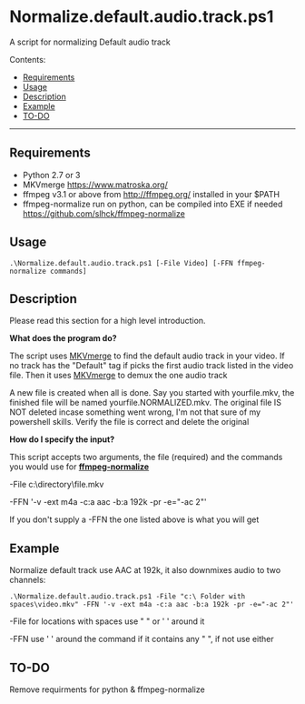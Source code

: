 # Normalize.default.audio.track.ps1

A script for normalizing Default audio track

Contents:

- [Requirements](#requirements)
- [Usage](#usage)
- [Description](#description)
- [Example](#example)
- [TO-DO](#TO-DO)

-------------

## Requirements

-   Python 2.7 or 3
-   MKVmerge <https://www.matroska.org/>
-   ffmpeg v3.1 or above from <http://ffmpeg.org/> installed in your \$PATH
-   ffmpeg-normalize run on python, can be compiled into EXE if needed
    https://github.com/slhck/ffmpeg-normalize

## Usage

    .\Normalize.default.audio.track.ps1 [-File Video] [-FFN ffmpeg-normalize commands]

## Description

Please read this section for a high level introduction.

**What does the program do?**

The script uses [MKVmerge](https://www.matroska.org) to find the default audio track in your video.  If no track has the "Default" tag if picks the first audio track listed in the video file.  Then it uses [MKVmerge](https://www.matroska.org) to demux the one audio track

A new file is created when all is done. Say you started with yourfile.mkv, the finished file will be named yourfile.NORMALIZED.mkv.  The original file IS NOT deleted incase something went wrong, I'm not that sure of my powershell skills.  Verify the file is correct and delete the original

**How do I specify the input?**

This script accepts two arguments, the file (required) and the commands you would use for **[ffmpeg-normalize](https://github.com/slhck/ffmpeg-normalize)**

-File c:\directory\file.mkv

-FFN '-v -ext m4a -c:a aac -b:a 192k -pr -e="-ac 2"'

If you don't supply a -FFN the one listed above is what you will get

## Example

Normalize default track use AAC at 192k, it also downmixes audio to two channels:

    .\Normalize.default.audio.track.ps1 -File "c:\ Folder with spaces\video.mkv" -FFN '-v -ext m4a -c:a aac -b:a 192k -pr -e="-ac 2"'

-File for locations with spaces use " " or ' ' around it

-FFN use ' ' around the command if it contains any " ", if not use either

## TO-DO

Remove requirments for python & ffmpeg-normalize
